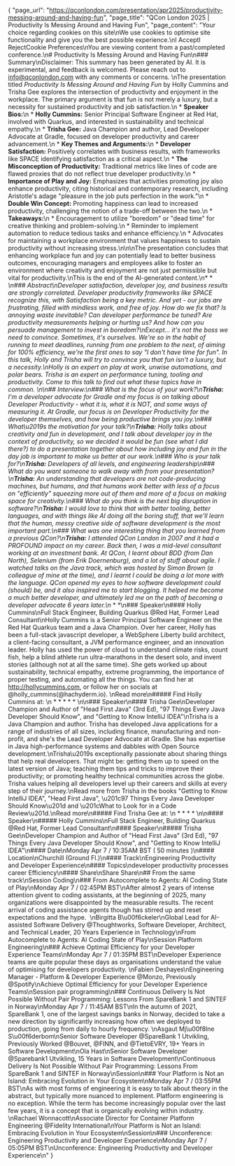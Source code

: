 {
    "page_url": "https://qconlondon.com/presentation/apr2025/productivity-messing-around-and-having-fun",
    "page_title": "QCon London 2025 | Productivity Is Messing Around and Having Fun",
    "page_content": "Your choice regarding cookies on this site\nWe use cookies to optimise site functionality and give you the best possible experience.\nI AcceptI RejectCookie Preferences\nYou are viewing content from a past/completed conference.\n# Productivity Is Messing Around and Having Fun\n### Summary\nDisclaimer: This summary has been generated by AI. It is experimental, and feedback is welcomed. Please reach out to info@qconlondon.com with any comments or concerns. \nThe presentation titled _Productivity Is Messing Around and Having Fun_ by Holly Cummins and Trisha Gee explores the intersection of productivity and enjoyment in the workplace. The primary argument is that fun is not merely a luxury, but a necessity for sustained productivity and job satisfaction.\n  * **Speaker Bios:**\n    * **Holly Cummins:** Senior Principal Software Engineer at Red Hat, involved with Quarkus, and interested in sustainability and technical empathy.\n    * **Trisha Gee:** Java Champion and author, Lead Developer Advocate at Gradle, focused on developer productivity and career advancement.\n  * **Key Themes and Arguments:**\n    * **Developer Satisfaction:** Positively correlates with business results, with frameworks like SPACE identifying satisfaction as a critical aspect.\n    * **The Misconception of Productivity:** Traditional metrics like lines of code are flawed proxies that do not reflect true developer productivity.\n    * **Importance of Play and Joy:** Emphasizes that activities promoting joy also enhance productivity, citing historical and contemporary research, including Aristotle's adage \"pleasure in the job puts perfection in the work.\"\n    * **Double Win Concept:** Promoting happiness can lead to increased productivity, challenging the notion of a trade-off between the two.\n  * **Takeaways:**\n    * Encouragement to utilize \"boredom\" or \"dead time\" for creative thinking and problem-solving.\n    * Reminder to implement automation to reduce tedious tasks and enhance efficiency.\n    * Advocates for maintaining a workplace environment that values happiness to sustain productivity without increasing stress.\n\n\nThe presentation concludes that enhancing workplace fun and joy can potentially lead to better business outcomes, encouraging managers and employees alike to foster an environment where creativity and enjoyment are not just permissible but vital for productivity.\nThis is the end of the AI-generated content.\n* * *\n### Abstract\nDeveloper satisfaction, developer joy, and business results are strongly correlated. Developer productivity frameworks like SPACE recognize this, with Satisfaction being a key metric. And yet - our jobs are frustrating, filled with mindless work, and free of joy. How do we fix that? Is annoying waste inevitable? Can developer performance be tuned? Are productivity measurements helping or hurting us? And how can you persuade management to invest in boredom?\nExcept... it's not the boss we need to convince. Sometimes, it's ourselves. We're so in the habit of running to meet deadlines, running from one problem to the next, of aiming for 100% efficiency, we're the first ones to say \"I don't have time for fun\". In this talk, Holly and Trisha will try to convince you that fun isn't a luxury, but a necessity.\nHolly is an expert on play at work, unwise automations, and polar bears. Trisha is an expert on performance tuning, tooling and productivity. Come to this talk to find out what these topics have in common.  \n\n## Interview:\n### What is the focus of your work?\n**Trisha:** I'm a developer advocate for Gradle and my focus is on talking about Developer Productivity - what it is, what it is NOT, and some ways of measuring it. At Gradle, our focus is on Developer Productivity for the developer themselves, and how being productive brings you joy.\n### What\u2019s the motivation for your talk?\n**Trisha:** Holly talks about creativity and fun in development, and I talk about developer joy in the context of productivity, so we decided it would be fun (see what I did there?) to do a presentation together about how including joy and fun in the day job is important to make us better at our work.\n### Who is your talk for?\n**Trisha:** Developers of all levels, and engineering leadership\n### What do you want someone to walk away with from your presentation?\n**Trisha:** An understanding that developers are not code-producing machines, but humans, and that humans work better with less of a focus on \"efficiently\" squeezing more out of them and more of a focus on making space for creativity.\n### What do you think is the next big disruption in software?\n**Trisha:** I would love to think that with better tooling, better languages, and with things like AI doing all the boring stuff, that we'll learn that the human, messy creative side of software development is the most important part.\n### What was one interesting thing that you learned from a previous QCon?\n**Trisha:** I attended QCon London in 2007 and it had a PROFOUND impact on my career. Back then, I was a mid-level consultant working at an investment bank. At QCon, I learnt about BDD (from Dan North), Selenium (from Erik Doernenburg), and a lot of stuff about agile. I watched talks on the Java track, which was hosted by Simon Brown (a colleague of mine at the time), and I learnt I could be doing a lot more with the language. QCon opened my eyes to how software development could (should) be, and it also inspired me to start blogging. It helped me become a much better developer, and ultimately led me on the path of becoming a developer advocate 6 years later.\n* * *\n### Speaker\n#### Holly Cummins\nFull Stack Engineer, Building Quarkus @Red Hat, Former Lead Consultant\nHolly Cummins is a Senior Principal Software Engineer on the Red Hat Quarkus team and a Java Champion. Over her career, Holly has been a full-stack javascript developer, a WebSphere Liberty build architect, a client-facing consultant, a JVM performance engineer, and an innovation leader. Holly has used the power of cloud to understand climate risks, count fish, help a blind athlete run ultra-marathons in the desert solo, and invent stories (although not at all the same time). She gets worked up about sustainability, technical empathy, extreme programming, the importance of proper testing, and automating all the things. You can find her at http://hollycummins.com, or follow her on socials at @holly_cummins(@hachyderm.io). \nRead more\n#####  Find Holly Cummins at: \n  *   *   *   *   * \n\n### Speaker\n#### Trisha Gee\nDeveloper Champion and Author of \"Head First Java\" (3rd Ed), \"97 Things Every Java Developer Should Know\", and \"Getting to Know IntelliJ IDEA\"\nTrisha is a Java Champion and author. Trisha has developed Java applications for a range of industries of all sizes, including finance, manufacturing and non-profit, and she's the Lead Developer Advocate at Gradle. She has expertise in Java high-performance systems and dabbles with Open Source development.\nTrisha\u2019s exceptionally passionate about sharing things that help real developers. That might be: getting them up to speed on the latest version of Java; teaching them tips and tricks to improve their productivity; or promoting healthy technical communities across the globe. Trisha values helping all developers level up their careers and skills at every step of their journey.\nRead more from Trisha in the books \"Getting to Know IntelliJ IDEA\", \"Head First Java\", \u201c97 Things Every Java Developer Should Know\u201d and \u201cWhat to Look for in a Code Review\u201d.\nRead more\n#####  Find Trisha Gee at: \n  *   *   *   * \n\n#### Speaker\n##### Holly Cummins\nFull Stack Engineer, Building Quarkus @Red Hat, Former Lead Consultant\n#### Speaker\n##### Trisha Gee\nDeveloper Champion and Author of \"Head First Java\" (3rd Ed), \"97 Things Every Java Developer Should Know\", and \"Getting to Know IntelliJ IDEA\"\n#### Date\nMonday Apr 7 / 10:35AM BST ( 50 minutes )\n#### Location\nChurchill (Ground Fl.)\n#### Track\nEngineering Productivity and Developer Experience\n#### Topics\ndeveloper productivity processes career Efficiency\n#### Share\nShare Share\n## From the same track\nSession Coding\n### From Autocomplete to Agents: AI Coding State of Play\nMonday Apr 7 / 02:45PM BST\nAfter almost 2 years of intense attention givent to coding assistants, at the beginning of 2025, many organizations were disappointed by the measurable results. The recent arrival of coding assistance agents though has stirred up and reset expectations and the hype.&nbsp; \nBirgitta B\u00f6ckeler\nGlobal Lead for AI-assisted Software Delivery @Thoughtworks, Software Developer, Architect, and Technical Leader, 20 Years Experience in Technology\nFrom Autocomplete to Agents: AI Coding State of Play\nSession Platform Engineering\n### Achieve Optimal Efficiency for your Developer Experience Teams\nMonday Apr 7 / 01:35PM BST\nDeveloper Experience teams are quite popular these days as organisations understand the value of optimising for developers productivity. \nFabien Deshayes\nEngineering Manager - Platform & Developer Experience @Monzo, Previously @Spotify\nAchieve Optimal Efficiency for your Developer Experience Teams\nSession pair programming\n### Continuous Delivery Is Not Possible Without Pair Programming: Lessons From SpareBank 1 and SINTEF in Norway\nMonday Apr 7 / 11:45AM BST\nIn the autumn of 2021, SpareBank 1, one of the largest savings banks in Norway, decided to take a new direction by significantly increasing how often we deployed to production, going from daily to hourly frequency. \nAsgaut Mj\u00f8lne S\u00f6derbom\nSenior Software Developer @SpareBank 1 Utvikling, Previously Worked @Bouvet, @FINN, and @TietoEVRY, 19+ Years in Software Development\nOla Hast\nSenior Software Developer @Sparebank1 Utvikling, 15 Years in Software Development\nContinuous Delivery Is Not Possible Without Pair Programming: Lessons From SpareBank 1 and SINTEF in Norway\nSession\n### Your Platform is Not an Island: Embracing Evolution in Your Ecosystem\nMonday Apr 7 / 03:55PM BST\nAs with most forms of engineering it is easy to talk about theory in the abstract, but typically more nuanced to implement. Platform engineering is no exception. While the term has become increasingly popular over the last few years, it is a concept that is organically evolving within industry. \nRachael Wonnacott\nAssociate Director for Container Platform Engineering @Fidelity International\nYour Platform is Not an Island: Embracing Evolution in Your Ecosystem\nSession\n### Unconference: Engineering Productivity and Developer Experience\nMonday Apr 7 / 05:05PM BST\nUnconference: Engineering Productivity and Developer Experience\n"
}